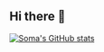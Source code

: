 ## Hi there 👋

[![Soma's GitHub stats](https://github-readme-stats.vercel.app/api?username=soma-ikeda)](https://github.com/anuraghazra/github-readme-stats)


